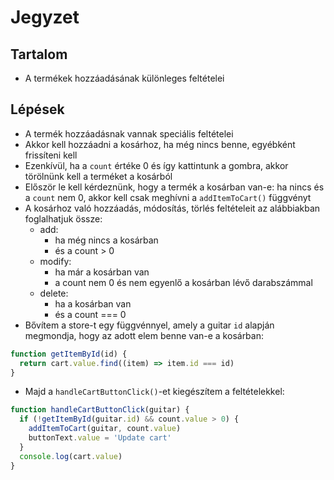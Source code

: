 # Jegyzet

## Tartalom
- A termékek hozzáadásának különleges feltételei
  
## Lépések

- A termék hozzáadásnak vannak speciális feltételei
- Akkor kell hozzáadni a kosárhoz, ha még nincs benne, egyébként frissíteni kell
- Ezenkívül, ha a `count` értéke 0 és így kattintunk a gombra, akkor törölnünk kell a terméket a kosárból
- Először le kell kérdeznünk, hogy a termék a kosárban van-e: ha nincs és a `count` nem 0, akkor kell csak meghívni a `addItemToCart()` függvényt
- A kosárhoz való hozzáadás, módosítás, törlés feltételeit az alábbiakban foglalhatjuk össze:
  - add:
    - ha még nincs a kosárban
    - és a count > 0
  - modify:
    - ha már a kosárban van
    - a count nem 0 és nem egyenlő a kosárban lévő darabszámmal
  - delete:
    - ha a kosárban van
    - és a count === 0
- Bővítem a store-t egy függvénnyel, amely a guitar `id` alapján megmondja, hogy az adott elem benne van-e a kosárban:

```js
function getItemById(id) {
  return cart.value.find((item) => item.id === id)
}
```

- Majd a `handleCartButtonClick()`-et kiegészítem a feltételekkel:

```js
function handleCartButtonClick(guitar) {
  if (!getItemById(guitar.id) && count.value > 0) {
    addItemToCart(guitar, count.value)
    buttonText.value = 'Update cart'
  }
  console.log(cart.value)
}
```
